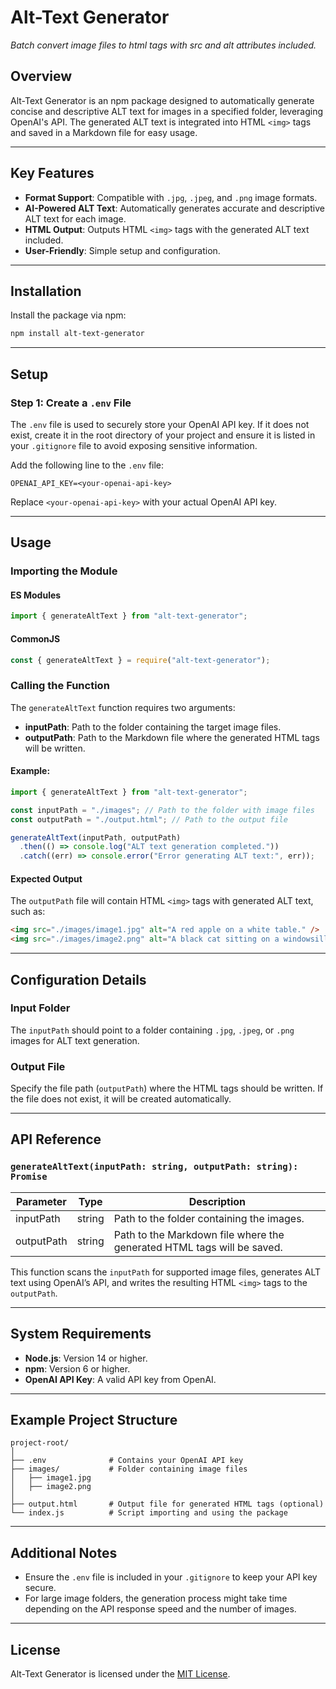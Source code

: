 # Alt-Text Generator

_Batch convert image files to html tags with src and alt attributes included._

## Overview

Alt-Text Generator is an npm package designed to automatically generate concise and descriptive ALT text for images in a specified folder, leveraging OpenAI's API. The generated ALT text is integrated into HTML `<img>` tags and saved in a Markdown file for easy usage.

---

## Key Features

- **Format Support**: Compatible with `.jpg`, `.jpeg`, and `.png` image formats.
- **AI-Powered ALT Text**: Automatically generates accurate and descriptive ALT text for each image.
- **HTML Output**: Outputs HTML `<img>` tags with the generated ALT text included.
- **User-Friendly**: Simple setup and configuration.

---

## Installation

Install the package via npm:

```bash
npm install alt-text-generator
```

---

## Setup

### Step 1: Create a `.env` File

The `.env` file is used to securely store your OpenAI API key. If it does not exist, create it in the root directory of your project and ensure it is listed in your `.gitignore` file to avoid exposing sensitive information.

Add the following line to the `.env` file:

```env
OPENAI_API_KEY=<your-openai-api-key>
```

Replace `<your-openai-api-key>` with your actual OpenAI API key.

---

## Usage

### Importing the Module

#### ES Modules

```javascript
import { generateAltText } from "alt-text-generator";
```

#### CommonJS

```javascript
const { generateAltText } = require("alt-text-generator");
```

### Calling the Function

The `generateAltText` function requires two arguments:

- **inputPath**: Path to the folder containing the target image files.
- **outputPath**: Path to the Markdown file where the generated HTML tags will be written.

#### Example:

```javascript
import { generateAltText } from "alt-text-generator";

const inputPath = "./images"; // Path to the folder with image files
const outputPath = "./output.html"; // Path to the output file

generateAltText(inputPath, outputPath)
  .then(() => console.log("ALT text generation completed."))
  .catch((err) => console.error("Error generating ALT text:", err));
```

#### Expected Output

The `outputPath` file will contain HTML `<img>` tags with generated ALT text, such as:

```html
<img src="./images/image1.jpg" alt="A red apple on a white table." />
<img src="./images/image2.png" alt="A black cat sitting on a windowsill." />
```

---

## Configuration Details

### Input Folder

The `inputPath` should point to a folder containing `.jpg`, `.jpeg`, or `.png` images for ALT text generation.

### Output File

Specify the file path (`outputPath`) where the HTML tags should be written. If the file does not exist, it will be created automatically.

---

## API Reference

### `generateAltText(inputPath: string, outputPath: string): Promise`

| Parameter  | Type   | Description                                                            |
| ---------- | ------ | ---------------------------------------------------------------------- |
| inputPath  | string | Path to the folder containing the images.                              |
| outputPath | string | Path to the Markdown file where the generated HTML tags will be saved. |

This function scans the `inputPath` for supported image files, generates ALT text using OpenAI’s API, and writes the resulting HTML `<img>` tags to the `outputPath`.

---

## System Requirements

- **Node.js**: Version 14 or higher.
- **npm**: Version 6 or higher.
- **OpenAI API Key**: A valid API key from OpenAI.

---

## Example Project Structure

```
project-root/
│
├── .env              # Contains your OpenAI API key
├── images/           # Folder containing image files
│   ├── image1.jpg
│   ├── image2.png
│
├── output.html       # Output file for generated HTML tags (optional)
└── index.js          # Script importing and using the package
```

---

## Additional Notes

- Ensure the `.env` file is included in your `.gitignore` to keep your API key secure.
- For large image folders, the generation process might take time depending on the API response speed and the number of images.

---

## License

Alt-Text Generator is licensed under the [MIT License](https://opensource.org/licenses/MIT).
